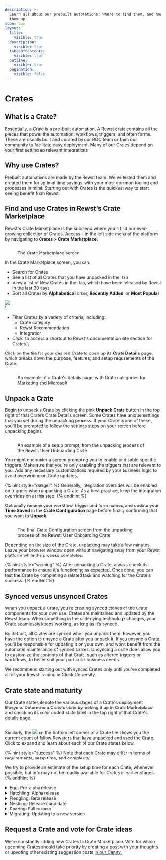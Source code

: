 ```yaml
---
description: >-
  Learn all about our prebuilt automations: where to find them, and how to set
  them up
icon: box
layout:
  title:
    visible: true
  description:
    visible: true
  tableOfContents:
    visible: true
  outline:
    visible: true
  pagination:
    visible: false
---
```


# Crates

## What is a Crate?

Essentially, a Crate is a pre-built automation. A Rewst crate contains all the pieces that power the automation: workflows, triggers, and often forms. These are usually built and curated by our ROC team or from our community to facilitate easy deployment. Many of our Crates depend on your first setting up relevant integrations

## Why use Crates?

Prebuilt automations are made by the Rewst team. We've tested them and created them for optimal time savings, with your most common tooling and processes in mind. Starting out with Crates is the quickest way to start seeing benefit from Rewst.

## Find and use Crates in Rewst’s Crate Marketplace

Rewst's Crate Marketplace is the submenu where you'll find our ever-growing collection of Crates. Access it in the left side menu of the platform by navigating to **Crates > Crate Marketplace**.

<figure><img src="../../.gitbook/assets/Screenshot 2025-04-22 at 10.59.16 AM.png" alt=""><figcaption><p>The Crate Marketplace screen</p></figcaption></figure>

In the Crate Marketplace screen, you can:

* Search for Crates
* See a list of all Crates that you have unpacked in the <img src="../../.gitbook/assets/Screenshot 2025-04-22 at 11.09.11 AM.png" alt="" data-size="line"> tab
* View a list of New Crates in the <img src="../../.gitbook/assets/Screenshot 2025-04-22 at 11.08.46 AM.png" alt="" data-size="line"> tab, which have been released by Rewst in the last 30 days
* Sort all Crates by **Alphabetical** order, **Recently Added**, or **Most Popular**

![](<../../.gitbook/assets/Screenshot 2025-04-22 at 11.07.52 AM.png>)\
\


* Filter Crates by a variety of criteria, including:
  * Crate category
  * Rewst Recommendation
  * Integration
* Click <img src="../../.gitbook/assets/Screenshot 2025-04-22 at 11.03.34 AM.png" alt="" data-size="line"> to access a shortcut to Rewst's documentation site section for Crates.\


Click on the tile for your desired Crate to open up its **Crate Details** page, which breaks down the purpose, features, and setup requirements of the Crate.&#x20;

<figure><img src="../../.gitbook/assets/Screenshot 2025-04-03 at 11.51.27 AM.png" alt=""><figcaption><p>An example of a Crate's details page, with Crate categories for Marketing and Microsoft</p></figcaption></figure>

## Unpack a Crate

Begin to unpack a Crate by clicking the pink **Unpack Crate** button in the top right of that Crate’s Crate Details screen. Some Crates have unique settings that you set during the unpacking process. If your Crate is one of these, you’ll be prompted to follow the settings steps on your screen before unpacking begins.

<figure><img src="../../.gitbook/assets/Screenshot 2025-02-04 at 11.11.16 AM.png" alt=""><figcaption><p>An example of a setup prompt, from the unpacking process of the Rewst: User Onboarding Crate</p></figcaption></figure>



You might encounter a screen prompting you to enable or disable specific triggers. Make sure that you're only enabling the triggers that are relevant to you. Add any necessary customizations required by your business logic to avoid overwriting on Crate updates.

{% hint style="danger" %}
Generally, integration overrides will be enabled on triggers when unpacking a Crate. As a best practice, keep the integration overrides on at this step.
{% endhint %}

Optionally rename your workflow, trigger and form names, and update your **Time Saved** in the **Crate Configuration** page before finally confirming that you want to **Unpack**.

<figure><img src="../../.gitbook/assets/Screenshot 2025-02-04 at 11.12.46 AM.png" alt=""><figcaption><p>The final Crate Configuration screen from the unpacking process of the Rewst: User Onboarding Crate</p></figcaption></figure>



Depending on the size of the Crate, unpacking may take a few minutes. Leave your browser window open without navigating away from your Rewst platform while the process completes.

{% hint style="warning" %}
After unpacking a Crate, always check its performance to ensure it's functioning as expected. Once done, you can test the Crate by completing a related task and watching for the Crate's success.
{% endhint %}

## Synced versus unsynced Crates

When you unpack a Crate, you’re creating synced clones of the Crate components for your own use. Crates are maintained and updated by the Rewst team. When something in the underlying technology changes, your Crate seamlessly keeps working, as long as it’s synced.

By default, all Crates are synced when you unpack them. However, you have the option to unsync a Crate after you unpack it. If you unsync a Crate, you’ll be responsible for updating it on your own, and won’t benefit from the automatic maintenance of synced Crates. Unsyncing a crate does allow you to customize the contents of that Crate, such as altered triggers or workflows, to better suit your particular business needs.

We recommend starting out with synced Crates only until you’ve completed all of your Rewst training in Cluck University.

## Crate state and maturity

Our Crate states denote the various stages of a Crate's deployment lifecycle. Determine a Crate's state by looking it up in Crate Marketplace and checking its color coded state label in the top right of that Crate's details page.&#x20;

<figure><img src="../../.gitbook/assets/Screenshot 2025-04-22 at 11.06.04 AM.png" alt=""><figcaption></figcaption></figure>

Similarly, the ![](<../../.gitbook/assets/Screenshot 2025-04-15 at 2.00.55 PM.png>) on the bottom left corner of a Crate tile shows you the current count of fellow Rewsters that have unpacked and used the Crate. Click to expand and learn about each of our Crate states below.&#x20;

{% hint style="success" %}
Note that each Crate may differ in terms of requirements, setup time, and complexity.&#x20;

We try to provide an estimate of the setup time for each Crate, whenever possible, but info may not be readily available for Crates in earlier stages.
{% endhint %}

<details>

<summary>Egg: Pre-alpha release</summary>

This is the initial state of a Crate. It is the equivalent of a pre-alpha release. It is generally not recommended to use these Crates in production.\


<figure><img src="../../.gitbook/assets/Screenshot 2025-04-15 at 2.08.26 PM.png" alt=""><figcaption></figcaption></figure>

We will often create Crates in this state to show what is actively being worked on, and to get feedback from our clients to make sure that we're working on the right things.

</details>

<details>

<summary>Hatchling: Alpha release</summary>

This is the first stage of a Crate that is ready for testing, but still considered alpha. It's not recommended to use these Crates in production.

<figure><img src="../../.gitbook/assets/Screenshot 2025-04-15 at 2.07.53 PM.png" alt=""><figcaption></figcaption></figure>

This state will often be used when we are doing internal testing, or the Crate was made for a very specific purpose/requirement and is being tested directly with the requesting client.

</details>

<details>

<summary>Fledgling: Beta release</summary>

This is the second stage of a Crate that is ready for testing, and is the equivalent of a beta release.

<figure><img src="../../.gitbook/assets/Screenshot 2025-04-15 at 2.07.24 PM.png" alt=""><figcaption></figcaption></figure>

At this stage, it is recommended to use client discretion when using these Crates in production.

This state will often be used when we have moved on from internal testing and believe that the Crate is ready for wider testing, but still needs to be tested in a production environment rather than our sandbox environments.

The ROC team will support this Crate in this state.

</details>

<details>

<summary>Nestling: Release candidate</summary>

This is the third stage of a Crate that is ready for production, and is the equivalent of a release candidate.

<figure><img src="../../.gitbook/assets/Screenshot 2025-04-15 at 2.02.45 PM.png" alt=""><figcaption></figcaption></figure>

At this stage, it's still recommended to use discretion when using these Crates in production. However, they have gone through vigorous testing in various environments and are considered stable.

This state will often be used when we've moved on from a smaller range of clients testing the Crate, and are now ready to release it to a wider audience with potentially more complex environments.

The ROC team will support this Crate in this state.

</details>

<details>

<summary>Soaring: Full release</summary>

This is the final stage of a Crate that's ready for production, and is the equivalent of a full release.

<figure><img src="../../.gitbook/assets/Screenshot 2025-04-15 at 2.02.14 PM.png" alt=""><figcaption></figcaption></figure>

At this stage, the Crate is considered stable and ready for production use.

The ROC team will support this Crate in this state.

</details>

<details>

<summary>Migrating: Updating to a new version</summary>

This is the state where a Crate has been updated to a new version, but the older version is still available for clients to use.

<figure><img src="../../.gitbook/assets/Screenshot 2025-04-15 at 2.01.44 PM.png" alt=""><figcaption></figcaption></figure>

This state will often be used when we have made a breaking change to a Crate, and we want to ensure that clients have time to migrate to the new version before we remove the old version.

The ROC team will support this Crate in this state.

</details>

## Request a Crate and vote for Crate ideas

We’re constantly adding new Crates to Crate Marketplace. Vote for which upcoming Crates should take priority by creating a post with your thoughts or upvoting other existing suggestion posts [in our Canny.](https://rewst.canny.io/crates)
